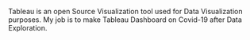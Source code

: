 Tableau is an open Source Visualization tool used for Data Visualization purposes.
My job is to make Tableau Dashboard on Covid-19 after Data Exploration.
